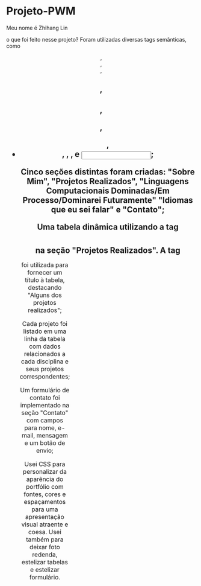 # Projeto-PWM

Meu nome é Zhihang Lin

o que foi feito nesse projeto?
Foram utilizadas diversas tags semânticas, como <header>, <footer>, <section>, <h1>, <h2>, <p>, <ul>, <li>, <table>, <form>, e <input>;

Cinco seções distintas foram criadas: "Sobre Mim", "Projetos Realizados", "Linguagens Computacionais Dominadas/Em Processo/Dominarei Futuramente" "Idiomas que eu sei falar" e "Contato";

Uma tabela dinâmica utilizando a tag <table> na seção "Projetos Realizados". A tag <caption> foi utilizada para fornecer um título à tabela, destacando "Alguns dos projetos realizados";

Cada projeto foi listado em uma linha da tabela com dados relacionados a cada disciplina e seus projetos correspondentes;

Um formulário de contato foi implementado na seção "Contato" com campos para nome, e-mail, mensagem e um botão de envio;

Usei CSS para personalizar da aparência do portfólio com fontes, cores e espaçamentos para uma apresentação visual atraente e coesa. Usei também para deixar foto redenda, estelizar tabelas e estelizar formulário.

